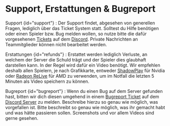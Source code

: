 # Support, Erstattungen & Bugreport

Support {id="support"}
: Der Support findet, abgesehen von generellen Fragen, lediglich über das Ticket System statt. Solltest du Hilfe
benötigen oder einen Spieler bzw. Bug melden wollen, so nutze bitte die dafür
vorgesehenen [Tickets](%tickets_channel%) auf
dem [Discord](%dc_link%). Private Nachrichten an Teammitglieder können nicht bearbeitet werden.

Erstattungen {id="refunds"}
: Erstattet werden lediglich Verluste, an welchem der Server die Schuld trägt und der Spieler dies glaubhaft darstellen
kann. In der Regel wird dafür ein Video benötigt. Wir empfehlen deshalb allen Spielern, je nach Grafikkarte,
entweder [ShadowPlay](https://www.nvidia.com/de-de/geforce/geforce-experience/shadowplay/) für Nvidia
oder [Radeon ReLive](https://www.amd.com/de/technologies/radeon-relive) für AMD zu verwenden, um im Notfall die letzten
5 Minuten als Video speichern zu können.

Bugreport {id="bugreport"}
: Wenn du einen Bug auf dem Server gefunden hast, bitten wir dich diesen umgehend in einem [Bugreport Ticket](%tickets_channel%) 
auf dem [Discord Server](%dc_link%) zu melden. Beschreibe hierzu so genau wie möglich, was vorgefallen ist. Bitte beschreibt so genau wie möglich, was ihr gemacht habt und was hätte passieren sollen.
Screenshots und vor allem Videos sind gerne gesehen.